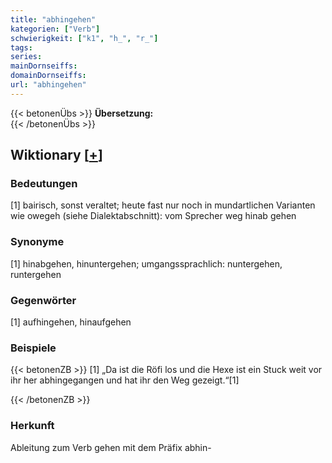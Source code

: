 ```yaml
---
title: "abhingehen"
kategorien: ["Verb"]
schwierigkeit: ["k1", "h_", "r_"]
tags:
series:
mainDornseiffs:
domainDornseiffs:
url: "abhingehen"
---
```


{{< betonenÜbs >}}
**Übersetzung:**  
{{< /betonenÜbs >}}

## Wiktionary [[+](https://de.wiktionary.org/wiki/abhingehen)]

### Bedeutungen
[1] bairisch, sonst veraltet; heute fast nur noch in mundartlichen Varianten wie owegeh (siehe Dialektabschnitt): vom Sprecher weg hinab gehen  

### Synonyme
[1] hinabgehen, hinuntergehen; umgangssprachlich: nuntergehen, runtergehen  

### Gegenwörter
[1] aufhingehen, hinaufgehen  

### Beispiele
{{< betonenZB >}}
[1] „Da ist die Röfi los und die Hexe ist ein Stuck weit vor ihr her abhingegangen und hat ihr den Weg gezeigt.“[1]  

{{< /betonenZB >}}
### Herkunft
Ableitung zum Verb gehen mit dem Präfix abhin-  


